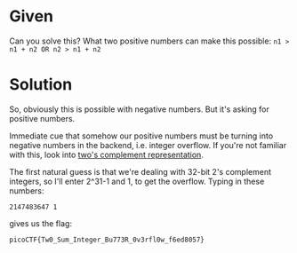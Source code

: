 # Given
Can you solve this?
What two positive numbers can make this possible: `n1 > n1 + n2 OR n2 > n1 + n2`

# Solution
So, obviously this is possible with negative numbers. But it's asking for positive numbers.

Immediate cue that somehow our positive numbers must be turning into negative numbers in the backend,
i.e. integer overflow. If you're not familiar with this, look into [two's complement representation](https://en.wikipedia.org/wiki/Two%27s_complement).

The first natural guess is that we're dealing with 32-bit 2's complement integers, so I'll enter
2^31-1 and 1, to get the overflow.
Typing in these numbers:
```
2147483647 1
```

gives us the flag:
```
picoCTF{Tw0_Sum_Integer_Bu773R_0v3rfl0w_f6ed8057}
```
